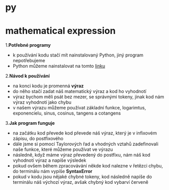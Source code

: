 # py
# mathematical expression
1.**Potřebné programy**
  - k používání kodu stačí mít nainstalovaný Python, jiný program nepotřebujeme 
  - Python můžeme nainstalovat na tomto [linku](https://www.python.org/downloads/)

2.**Návod k používání**
  - na konci kodu je promenná **výraz**
  - do něho stačí zadat náš matematický výraz a kod ho vyhodnotí
  - výraz bychom měli psát bez mezer, se správnými tokeny, jinak kod nám výraz vyhodnotí jako chybu
  - v našem výrazu můžeme používat základní funkce, logarimtus, exponencielu, sinus, cosinus, tangens a cotangens

3.**Jak program funguje**
  - na začátku kod převede kod převede náš výraz, který je v infixovém zápisu, do postfixového
  - dále jsme si pomocí Taylorových řad a vhodných vztahů zadefinovali naše funkce, které můžeme používat ve výrazu
  - následně, když máme výraz převedený do postfixu, nám náš kod vyhodnotí výraz a napíše výsledek
  - pokud ovšem během zpracovávání někde kod nalezne v řetězci chybu, do terminálu nám vypíše **SyntaxError**
  - pokud v kodu jsou nějaké chybné tokeny, kod následně napíše do terminálu náš výchozí výraz, avšak chybný kod vybarví červeně



